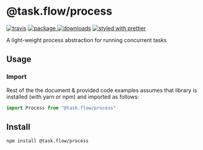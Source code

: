 # @task.flow/process
[![travis][travis.icon]][travis.url]
[![package][version.icon] ![downloads][downloads.icon]][package.url]
[![styled with prettier][prettier.icon]][prettier.url]



A light-weight process abstraction for running concurrent tasks

## Usage

### Import

Rest of the the document & provided code examples assumes that library is installed (with yarn or npm) and imported as follows:

```js
import Process from "@task.flow/process"
```



## Install

    npm install @task.flow/process

[travis.icon]: https://travis-ci.org/Gozala/task.flow.process.svg?branch=master
[travis.url]: https://travis-ci.org/Gozala/task.flow.process

[version.icon]: https://img.shields.io/npm/v/@task.flow/process.svg
[downloads.icon]: https://img.shields.io/npm/dm/@task.flow/process.svg
[package.url]: https://npmjs.org/package/@task.flow/process


[downloads.image]: https://img.shields.io/npm/dm/@task.flow/process.svg
[downloads.url]: https://npmjs.org/package/@task.flow/process

[prettier.icon]:https://img.shields.io/badge/styled_with-prettier-ff69b4.svg
[prettier.url]:https://github.com/prettier/prettier